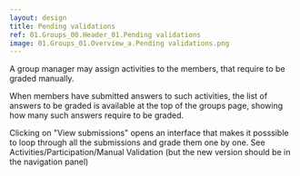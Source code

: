 ```yaml
---
layout: design
title: Pending validations
ref: 01.Groups_00.Header_01.Pending validations
image: 01.Groups_01.Overview_a.Pending validations.png
---
```


A group manager may assign activities to the members, that require to be graded manually.

When members have submitted answers to such activities, the list of answers to be graded is available at the top of the groups page, showing how many such answers require to be graded.

Clicking on "View submissions" opens an interface that makes it posssible to loop through all the submissions and grade them one by one. See Activities/Participation/Manual Validation (but the new version should be in the navigation panel)
